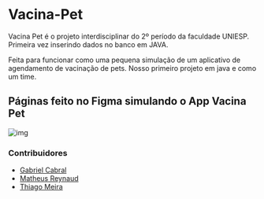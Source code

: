 # Vacina-Pet
Vacina Pet é o projeto interdisciplinar do 2º período da faculdade UNIESP. Primeira vez inserindo dados no banco em JAVA.

Feita para funcionar como uma pequena simulação de um aplicativo de agendamento de vacinação de pets. Nosso primeiro projeto em java e como um time.

## Páginas feito no Figma simulando o App Vacina Pet
![img](https://github.com/MagnoLevi/Vacina-Pet/assets/56277624/47ecc4f4-c634-4ae2-900d-0f603ab7cedf)

### Contribuidores
- [Gabriel Cabral](https://github.com/GabrielCabral-DS)
- [Matheus Reynaud](https://github.com/Mathruxz)
- [Thiago Meira](https://github.com/thiaagomeira)
